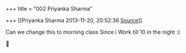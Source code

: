 +++
title = "002 Priyanka Sharma"

+++
[[Priyanka Sharma	2013-11-20, 20:52:36 [Source](https://groups.google.com/g/samskrita/c/lw3w0p7qYiI)]]



Can we change this to morning class Since i Work till 10 in the night :(



